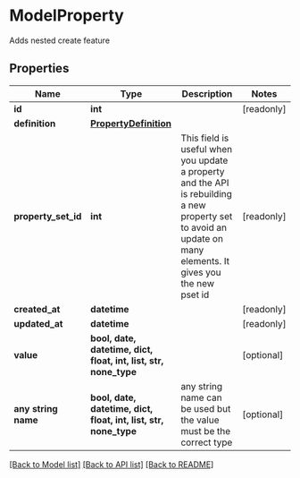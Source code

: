 # ModelProperty

Adds nested create feature

## Properties
Name | Type | Description | Notes
------------ | ------------- | ------------- | -------------
**id** | **int** |  | [readonly] 
**definition** | [**PropertyDefinition**](PropertyDefinition.md) |  | 
**property_set_id** | **int** | This field is useful when you update a property and the  API is rebuilding a new property set to avoid an update on many elements. It gives you the new pset id | [readonly] 
**created_at** | **datetime** |  | [readonly] 
**updated_at** | **datetime** |  | [readonly] 
**value** | **bool, date, datetime, dict, float, int, list, str, none_type** |  | [optional] 
**any string name** | **bool, date, datetime, dict, float, int, list, str, none_type** | any string name can be used but the value must be the correct type | [optional]

[[Back to Model list]](../README.md#documentation-for-models) [[Back to API list]](../README.md#documentation-for-api-endpoints) [[Back to README]](../README.md)


